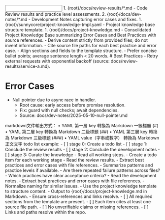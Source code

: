<input>
  <context>
  1. {root}/docs/review-results/*.md - Code Review results and practice level assessments.
  2. {root}/docs/dev-notes/*.md - Development Notes capturing error cases and fixes.
  </context>
  <templates>
  1. {root}/sunnycore/project-knowledge-tmpl.yaml - Project knowledge base structure template.
  </templates>
</input>

<output>
1. {root}/docs/project-knowledge.md - Consolidated Project Knowledge Base summarizing Error Cases and Best Practices with source references.
</output>

<constraints importance="Important">
- Derive content strictly from provided files; do not invent information.
- Cite source file paths for each best practice and error case.
- Align sections and fields to the template structure.
- Prefer concise bullet points; average sentence length < 20 words.
</constraints>

<example>
<snippet>
# Best Practices
- Retry external requests with exponential backoff (source: docs/review-results/service-a.md).

# Error Cases
- Null pointer due to async race in handler.
  - Root cause: early access before promise resolution.
  - Fix: guard with null checks; await dependencies.
  - Source: docs/dev-notes/2025-05-10-null-pointer.md
</snippet>
</example>

<example>
markdown文件輸出方式：
	•	YAML 第一層 key 轉換為 Markdown 一級標題 (#)
	•	YAML 第二層 key 轉換為 Markdown 二級標題 (##)
	•	YAML 第三層 key 轉換為 Markdown 三級標題 (###)
	•	YAML value（字串或數字） 轉換為 Markdown 正文文字
</example>

<example>
todo list example:
- [ ] stage 0: Create a todo list
- [ ] stage 1: Conclude the review results
- [ ] stage 2: Conclude the development notes
- [ ] stage 3: Curate the knowledge
</example>

<workflow importance="Important">
  <stage id="0: plan">
  <tools: todo-list>
  - Read all working steps.
  - Create a todo item for each working stage
  </tools: todo-list, sequential-thinking>
  </stage>

  <stage id="1: conclude_review_results">
  <tools: sequential-thinking>
  - Read the review results.
  - Extract best practices and error cases with file references.
  - Summarize patterns and practice levels if available.
  </tools: sequential-thinking>

  <questions>
  - Are there repeated failure patterns across files?
  - Which practices have clear acceptance criteria?
  </questions>
  </stage>

  <stage id="2: conclude_development_notes">
  <tools: sequential-thinking>
  - Read the development notes.
  - Extract best practices and error cases with file references.
  - Normalize naming for similar issues.
  </tools: sequential-thinking>
  </stage>

  <stage id="3: curate_knowledge">
  - Use the project knowledge template to structure content.
  - Output to {root}/docs/project-knowledge.md in Markdown.
  - Ensure cross-references and links resolve.

  <checks>
  - [ ] All required sections from the template are present.
  - [ ] Each item cites at least one source file path.
  - [ ] No unverifiable claims or missing references.
  - [ ] Links and paths resolve within the repo.
  </checks>
  </stage>
</workflow>